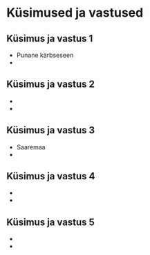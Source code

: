 # Küsimused ja vastused

## Küsimus ja vastus 1
- Punane kärbseseen
-
## Küsimus ja vastus 2
-
-
## Küsimus ja vastus 3
- Saaremaa
-
## Küsimus ja vastus 4
-
-
## Küsimus ja vastus 5
-
-
